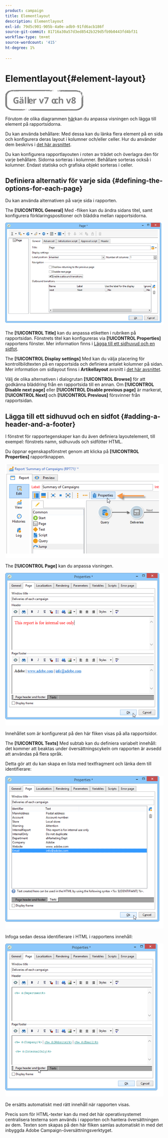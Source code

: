 ```yaml
---
product: campaign
title: Elementlayout
description: Elementlayout
exl-id: 79d5c901-905b-4a0e-adb9-91fd6acb186f
source-git-commit: 81716a30a57d3ed8542b329d5fb9b0443fd4bf31
workflow-type: tm+mt
source-wordcount: '415'
ht-degree: 1%

---
```


# Elementlayout{#element-layout}

![](../../assets/common.svg)

Förutom de olika diagrammen [här](../../reporting/using/creating-a-chart.md#chart-types-and-variants)kan du anpassa visningen och lägga till element på rapportsidorna.

Du kan använda behållare: Med dessa kan du länka flera element på en sida och konfigurera deras layout i kolumner och/eller celler. Hur du använder dem beskrivs i [det här avsnittet](../../web/using/defining-web-forms-layout.md#creating-containers).

Du kan konfigurera rapportlayouten i roten av trädet och överlagra den för varje behållare. Sidorna sorteras i kolumner. Behållare sorteras också i kolumner. Endast statiska och grafiska objekt sorteras i celler.

## Definiera alternativ för varje sida {#defining-the-options-for-each-page}

Du kan använda alternativen på varje sida i rapporten.

The **[!UICONTROL General]** Med -fliken kan du ändra sidans titel, samt konfigurera förklaringspositioner och bläddra mellan rapportsidorna.

![](assets/s_ncs_advuser_report_wizard_022.png)

The **[!UICONTROL Title]** kan du anpassa etiketten i rubriken på rapportsidan. Fönstrets titel kan konfigureras via **[!UICONTROL Properties]** rapportens fönster. Mer information finns i [Lägga till ett sidhuvud och en sidfot](#adding-a-header-and-a-footer).

The **[!UICONTROL Display settings]** Med kan du välja placering för kontrollbildtexten på en rapportsida och definiera antalet kolumner på sidan. Mer information om sidlayout finns i **Artikellayout** avsnitt i [det här avsnittet](../../web/using/defining-web-forms-layout.md#positioning-the-fields-on-the-page).

Välj de olika alternativen i dialogrutan **[!UICONTROL Browse]** för att godkänna bläddring från en rapportsida till en annan. Om **[!UICONTROL Disable next page]** eller **[!UICONTROL Disable previous page]** är markerat, **[!UICONTROL Next]** och **[!UICONTROL Previous]** försvinner från rapportsidan.

## Lägga till ett sidhuvud och en sidfot {#adding-a-header-and-a-footer}

I fönstret för rapportegenskaper kan du även definiera layoutelement, till exempel: fönstrets namn, sidhuvuds och sidfötter HTML.

Du öppnar egenskapsfönstret genom att klicka på **[!UICONTROL Properties]** rapportknappen.

![](assets/reporting_properties.png)

The **[!UICONTROL Page]** kan du anpassa visningen.

![](assets/s_ncs_advuser_report_properties_04.png)

Innehållet som är konfigurerat på den här fliken visas på alla rapportsidor.

The **[!UICONTROL Texts]** Med subtab kan du definiera variabelt innehåll: det kommer att beaktas under översättningscykeln om rapporten är avsedd att användas på flera språk.

Detta gör att du kan skapa en lista med textfragment och länka dem till identifierare:

![](assets/s_ncs_advuser_report_properties_04a.png)

Infoga sedan dessa identifierare i HTML i rapportens innehåll:

![](assets/s_ncs_advuser_report_properties_04b.png)

De ersätts automatiskt med rätt innehåll när rapporten visas.

Precis som för HTML-texter kan du med det här operativsystemet centralisera texterna som används i rapporten och hantera översättningen av dem. Texten som skapas på den här fliken samlas automatiskt in med det inbyggda Adobe Campaign-översättningsverktyget.
